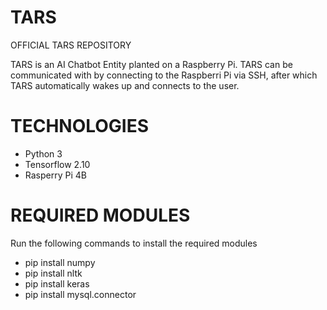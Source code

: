 # TARS
OFFICIAL TARS REPOSITORY

TARS is an AI Chatbot Entity planted on a Raspberry Pi. TARS can be communicated with by connecting to the Raspberri Pi via SSH, after which TARS automatically wakes up and connects to the user. 

# TECHNOLOGIES
- Python 3
- Tensorflow 2.10
- Rasperry Pi 4B 

# REQUIRED MODULES
Run the following commands to install the required modules

- pip install numpy
- pip install nltk
- pip install keras
- pip install mysql.connector

